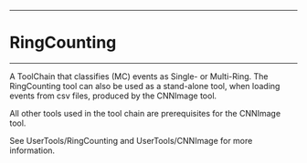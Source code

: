 ***********************
# RingCounting
**********************

A ToolChain that classifies (MC) events as Single- or Multi-Ring. The RingCounting tool can also be used as
a stand-alone tool, when loading events from csv files, produced by the CNNImage tool. 

All other tools used in the tool chain are prerequisites for the CNNImage tool.

See UserTools/RingCounting and UserTools/CNNImage for more information.


